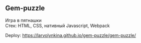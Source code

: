 ## Gem-puzzle  
Игра в пятнашки  
Стек: HTML, CSS, нативный Javascript, Webpack

Deploy: https://larvolynkina.github.io/gem-puzzle/gem-puzzle/
